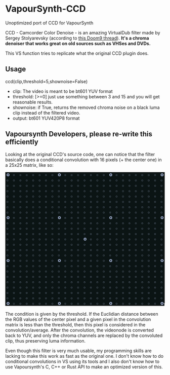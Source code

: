 # VapourSynth-CCD
Unoptimized port of CCD for VapourSynth

CCD - Camcorder Color Denoise - is an amazing VirtualDub filter made by Sergey Stolyarevsky (according to [this Doom9 thread](https://forum.doom9.net/showthread.php?t=181549&page=2)).
**It's a chroma denoiser that works great on old sources such as VHSes and DVDs.**

This VS function tries to replicate what the original CCD plugin does.

## Usage
ccd(clip,threshold=5,shownoise=False)

- clip: The video is meant to be bt601 YUV format
- threshold: [>=0] just use something between 3 and 15 and you will get reasonable results.
- shownoise: if True, returns the removed chroma noise on a black luma clip instead of the filtered video.
- output: bt601 YUV420P8 format


## Vapoursynth Developers, please re-write this efficiently

Looking at the original CCD's source code, one can notice that the filter basically does a conditional convolution with 16 pixels (+ the center one) in a 25x25 matrix, like so:

![conv matrix illustration](https://github.com/DomBito/VapourSynth-CCD/blob/main/matrix.png?raw=true)

The condition is given by the threshold. If the Euclidian distance between the RGB values of the center pixel and a given pixel in the convolution matrix is less than the threshold, then this pixel is considered in the convolution/average.
After the convolution, the videonode is converted back to YUV, and only the chroma channels are replaced by the convoluted clip, thus preserving luma information.

Even though this filter is very much usable, my programming skills are lacking to make this work as fast as the original one. I don't know how to do conditional convolutions in VS using its tools and I also don't know how to use Vapoursynth's C, C++ or Rust API to make an optimized version of this.
